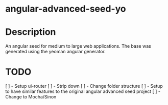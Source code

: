 angular-advanced-seed-yo
========================

# Description
An angular seed for medium to large web applications.
The base was generated using the yeoman angular generator.

# TODO
[ ] - Setup ui-router
[ ] - Strip down
[ ] - Change folder structure
[ ] - Setup to have similar features to the original angular advanced seed project
[ ] - Change to Mocha/Sinon